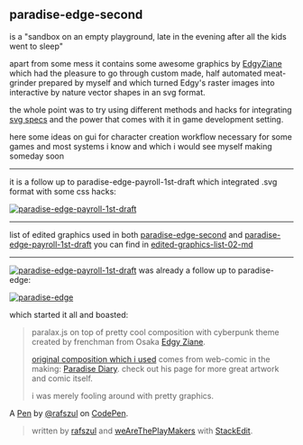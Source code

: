 paradise-edge-second
--------------------

is a "sandbox on an empty playground, late in the evening after all the kids went to sleep" 


apart from some mess it contains some awesome graphics by [EdgyZiane](https://www.facebook.com/EdgyZiane) which had the pleasure to go through custom made, half automated meat-grinder prepared by myself and which turned Edgy's raster images into interactive by nature vector shapes in an svg format.

the whole point was to try using different methods and hacks for integrating [svg specs](http://www.w3.org/TR/SVG/) and the power that comes with it in game development setting.

here some ideas on gui for character creation workflow necessary for some games and most systems i know and which i would see myself making someday soon 

---

it is a follow up to paradise-edge-payroll-1st-draft which integrated .svg format with some css hacks:

[![paradise-edge-payroll-1st-draft](http://i.imgur.com/NwaL3XS.png)](http://codepen.io/rafszul/full/MYXLgp)

---

list of edited graphics used in both [paradise-edge-second](http://codepen.io/rafszul/full/ab14611f21cfb8d992eb176e74fd7ece/) and [paradise-edge-payroll-1st-draft](http://codepen.io/rafszul/full/MYXLgp/) you can find in [edited-graphics-list-02-md](https://gist.github.com/rafszul/d8d1ec074e1bff4f84c5#file-edited-graphics-list-02-md) 

---

[![paradise-edge-payroll-1st-draft](http://i.imgur.com/NwaL3XS.png)](http://codepen.io/rafszul/full/MYXLgp) was already a follow up to paradise-edge:

[![paradise-edge](http://i.imgur.com/HAcouCc.png)](http://codepen.io/rafszul/full/xbqWMg/)

which started it all and boasted:

> paralax.js on top of pretty cool composition with cyberpunk theme created by frenchman from Osaka [Edgy Ziane](https://www.facebook.com/ednane.ziane).
> 
> [original composition which i used](https://www.facebook.com/EdgyZiane/photos/a.653434034743280.1073741828.653427504743933/693409510745732/?type=1&permPage=1) comes from web-comic in the making: [Paradise Diary](http://ednaneziane.wix.com/edgyscrawl#!paradise/c1kki). check out his page for more great artwork and comic itself.
> 
> i was merely fooling around with pretty graphics.

A [Pen](http://codepen.io/rafszul/pen/ab14611f21cfb8d992eb176e74fd7ece) by [@rafszul](http://codepen.io/rafszul) on [CodePen](http://codepen.io/).


> written by [rafszul](https://github.com/rafszul) and [weAreThePlayMakers](http://wearetheplaymakers.com/) with [StackEdit](https://stackedit.io/).